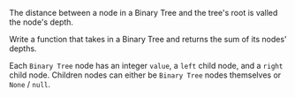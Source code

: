 The distance between a node in a Binary Tree and the tree's root is valled the node's depth. 

Write a function that takes in a Binary Tree and returns the sum of its nodes' depths. 

Each `Binary Tree` node has an integer `value`, a `left` child node, and a `right` child node. Children nodes can either be `Binary Tree` nodes themselves or `None` / `null`.